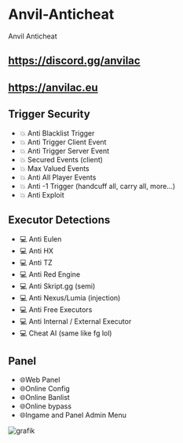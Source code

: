 # Anvil-Anticheat
Anvil Anticheat

## https://discord.gg/anvilac
## https://anvilac.eu

## Trigger Security
- 💥 Anti Blacklist Trigger
- 💥 Anti Trigger Client Event
- 💥 Anti Trigger Server Event
- 💥 Secured Events (client)
- 💥 Max Valued Events
- 💥 Anti All Player Events
- 💥 Anti -1 Trigger (handcuff all, carry all, more...)
- 💥 Anti Exploit

## Executor Detections
- 💻 Anti Eulen
- 💻 Anti HX
- 💻 Anti TZ
- 💻 Anti Red Engine
- 💻 Anti Skript.gg (semi)
- 💻 Anti Nexus/Lumia (injection)
- 💻 Anti Free Executors
- 💻 Anti Internal / External Executor
- 💻 Cheat AI (same like fg lol)

## Panel
- 🌐Web Panel
- 🌐Online Config
- 🌐Online Banlist
- 🌐Online bypass
- 🌐Ingame and Panel Admin Menu

![grafik](https://github.com/Jeromebro06/Anvil-Anticheat/assets/127216397/22ff7fa5-8683-4dac-89e3-74d929989088)
